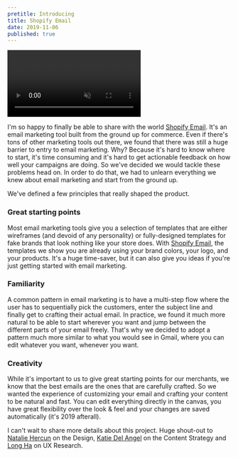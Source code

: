 ```yaml
---
pretitle: Introducing
title: Shopify Email
date: 2019-11-06
published: true
---
```



<p>
<video src="./anotha.mov" autoplay muted></video>
</p>

I'm so happy to finally be able to share with the world [Shopify Email](https://www.shopify.com/email-marketing). It's an email marketing tool built from the ground up for commerce. Even if there's tons of other marketing tools out there, we found that there was still a huge barrier to entry to email marketing. Why? Because it's hard to know where to start, it's time consuming and it's hard to get actionable feedback on how well your campaigns are doing. So we've decided we would tackle these problems head on. In order to do that, we had to unlearn everything we knew about email marketing and start from the ground up.

We've defined a few principles that really shaped the product.

### Great starting points
Most email marketing tools give you a selection of templates that are either wireframes (and devoid of any personality) or fully-designed templates for fake brands that look nothing like your store does. With [Shopify Email](https://www.shopify.com/email-marketing), the templates we show you are already using your brand colors, your logo, and your products. It's a huge time-saver, but it can also give you ideas if you're just getting started with email marketing.

### Familiarity
A common pattern in email marketing is to have a multi-step flow where the user has to sequentially pick the customers, enter the subject line and finally get to crafting their actual email. In practice, we found it much more natural to be able to start wherever you want and jump between the different parts of your email freely. That's why we decided to adopt a pattern much more similar to what you would see in Gmail, where you can edit whatever you want, whenever you want.

### Creativity
While it's important to us to give great starting points for our merchants, we know that the best emails are the ones that are carefully crafted. So we wanted the experience of customizing your email and crafting your content to be natural and fast. You can edit everything directly in the canvas, you have great flexibility over the look & feel and your changes are saved automatically (it's 2019 afterall).


I can't wait to share more details about this project. Huge shout-out to [Natalie Hercun](https://www.linkedin.com/in/natalie-hercun-549b4a113/) on the Design, [Katie Del Angel](https://www.linkedin.com/in/katiedel/) on the Content Strategy and [Long Ha](https://www.linkedin.com/in/longha0316/) on UX Research.
